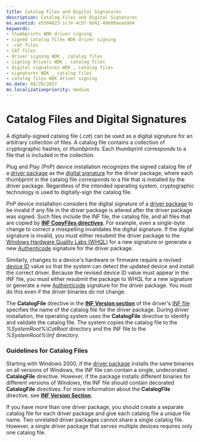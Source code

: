```yaml
---
title: Catalog Files and Digital Signatures
description: Catalog Files and Digital Signatures
ms.assetid: e5504823-1c7e-4cbf-9d42-49e09aeae9d4
keywords:
- thumbprints WDK driver signing
- signed catalog files WDK driver signing
- .cat files
- CAT files
- driver signing WDK , catalog files
- signing drivers WDK , catalog files
- digital signatures WDK , catalog files
- signatures WDK , catalog files
- catalog files WDK driver signing
ms.date: 04/20/2017
ms.localizationpriority: medium
---
```


# Catalog Files and Digital Signatures


A digitally-signed catalog file (*.cat*) can be used as a digital signature for an arbitrary collection of files. A catalog file contains a collection of cryptographic hashes, or *thumbprints*. Each thumbprint corresponds to a file that is included in the collection.

Plug and Play (PnP) device installation recognizes the signed catalog file of a [driver package](driver-packages.md) as the [digital signature](digital-signatures.md) for the driver package, where each thumbprint in the catalog file corresponds to a file that is installed by the driver package. Regardless of the intended operating system, cryptographic technology is used to digitally-sign the catalog file.

PnP device installation considers the digital signature of a [driver package](driver-packages.md) to be invalid if any file in the driver package is altered after the driver package was signed. Such files include the INF file, the catalog file, and all files that are copied by [**INF CopyFiles directives**](inf-copyfiles-directive.md). For example, even a single-byte change to correct a misspelling invalidates the digital signature. If the digital signature is invalid, you must either resubmit the driver package to the [Windows Hardware Quality Labs (WHQL)](http://go.microsoft.com/fwlink/p/?linkid=8705) for a new signature or generate a new [Authenticode](authenticode.md) signature for the driver package.

Similarly, changes to a device's hardware or firmware require a revised [device ID](device-ids.md) value so that the system can detect the updated device and install the correct driver. Because the revised device ID value must appear in the INF file, you must either resubmit the package to WHQL for a new signature or generate a new [Authenticode](authenticode.md) signature for the driver package. You must do this even if the driver binaries do not change.

The **CatalogFile** directive in the [**INF Version section**](inf-version-section.md) of the driver's [INF file](overview-of-inf-files.md) specifies the name of the catalog file for the driver package. During driver installation, the operating system uses the **CatalogFile** directive to identify and validate the catalog file. The system copies the catalog file to the *%SystemRoot%\\CatRoot* directory and the INF file to the *%SystemRoot%\\Inf* directory.

### Guidelines for Catalog Files

Starting with Windows 2000, if the [driver package](driver-packages.md) installs the same binaries on all versions of Windows, the INF file can contain a single, undecorated **CatalogFile** directive. However, if the package installs different binaries for different versions of Windows, the INF file should contain decorated **CatalogFile** directives. For more information about the **CatalogFile** directive, see [**INF Version Section**](inf-version-section.md).

If you have more than one driver package, you should create a separate catalog file for each driver package and give each catalog file a unique file name. Two unrelated driver packages cannot share a single catalog file. However, a single driver package that serves multiple devices requires only one catalog file.

 

 





